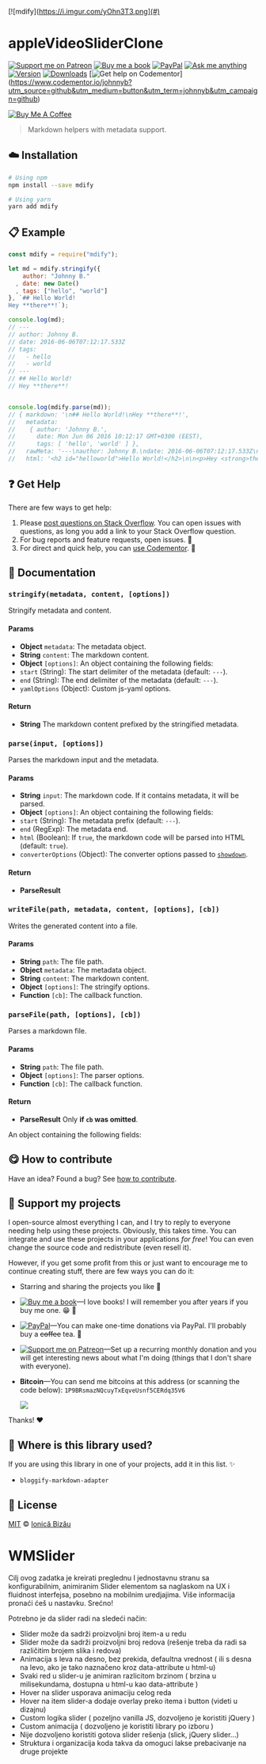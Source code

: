 <!-- Please do not edit this file. Edit the `blah` field in the `package.json` instead. If in doubt, open an issue. -->
[![mdify](https://i.imgur.com/yOhn3T3.png](#)
# appleVideoSliderClone

 [![Support me on Patreon][badge_patreon]][patreon]
 [![Buy me a book][badge_amazon]][amazon] 
 [![PayPal][badge_paypal_donate]][paypal-donations] 
 [![Ask me anything](https://img.shields.io/badge/ask%20me-anything-1abc9c.svg)](https://github.com/IonicaBizau/ama) 
 [![Version](https://img.shields.io/npm/v/mdify.svg)](https://www.npmjs.com/package/mdify) 
 [![Downloads](https://img.shields.io/npm/dt/mdify.svg)](https://www.npmjs.com/package/mdify) 
 [![Get help on Codementor](https://cdn.codementor.io/badges/get_help_github.svg)]
 (https://www.codementor.io/johnnyb?utm_source=github&utm_medium=button&utm_term=johnnyb&utm_campaign=github)

<a href="https://www.buymeacoffee.com/x4kep" target="_blank"><img src="https://www.buymeacoffee.com/assets/img/custom_images/yellow_img.png" alt="Buy Me A Coffee"></a>

> Markdown helpers with metadata support.

















## :cloud: Installation

```sh
# Using npm
npm install --save mdify

# Using yarn
yarn add mdify
```













## :clipboard: Example



```js
const mdify = require("mdify");

let md = mdify.stringify({
    author: "Johnny B."
  , date: new Date()
  , tags: ["hello", "world"]
}, `## Hello World!
Hey **there**!`);

console.log(md);
// ---
// author: Johnny B.
// date: 2016-06-06T07:12:17.533Z
// tags:
//   - hello
//   - world
// ---
// ## Hello World!
// Hey **there**!


console.log(mdify.parse(md));
// { markdown: '\n## Hello World!\nHey **there**!',
//   metadata:
//    { author: 'Johnny B.',
//      date: Mon Jun 06 2016 10:12:17 GMT+0300 (EEST),
//      tags: [ 'hello', 'world' ] },
//   rawMeta: '---\nauthor: Johnny B.\ndate: 2016-06-06T07:12:17.533Z\ntags:\n  - hello\n  - world',
//   html: '<h2 id="helloworld">Hello World!</h2>\n\n<p>Hey <strong>there</strong>!</p>' }
```











## :question: Get Help

There are few ways to get help:



 1. Please [post questions on Stack Overflow](https://stackoverflow.com/questions/ask). You can open issues with questions, as long you add a link to your Stack Overflow question.
 2. For bug reports and feature requests, open issues. :bug:
 3. For direct and quick help, you can [use Codementor](https://www.codementor.io/johnnyb). :rocket:





## :memo: Documentation


### `stringify(metadata, content, [options])`
Stringify metadata and content.

#### Params

- **Object** `metadata`: The metadata object.
- **String** `content`: The markdown content.
- **Object** `[options]`: An object containing the following fields:
 - `start` (String): The start delimiter of the metadata (default: `---`).
 - `end` (String): The end delimiter of the metadata (default: `---`).
 - `yamlOptions` (Object): Custom js-yaml options.

#### Return
- **String** The markdown content prefixed by the stringified metadata.

### `parse(input, [options])`
Parses the markdown input and the metadata.

#### Params

- **String** `input`: The markdown code. If it contains metadata, it will be parsed.
- **Object** `[options]`: An object containing the following fields:
 - `start` (String): The metadata prefix (default: `---`).
 - `end` (RegExp): The metadata end.
 - `html` (Boolean): If `true`, the markdown code will be parsed into HTML (default: `true`).
 - `converterOptions` (Object): The converter options passed to [`showdown`](https://github.com/showdownjs/showdown).

#### Return
- **ParseResult**

### `writeFile(path, metadata, content, [options], [cb])`
Writes the generated content into a file.

#### Params

- **String** `path`: The file path.
- **Object** `metadata`: The metadata object.
- **String** `content`: The markdown content.
- **Object** `[options]`: The stringify options.
- **Function** `[cb]`: The callback function.

### `parseFile(path, [options], [cb])`
Parses a markdown file.

#### Params

- **String** `path`: The file path.
- **Object** `[options]`: The parser options.
- **Function** `[cb]`: The callback function.

#### Return
- **ParseResult** Only **if `cb` was omitted**.

An object containing the following fields:














## :yum: How to contribute
Have an idea? Found a bug? See [how to contribute][contributing].


## :sparkling_heart: Support my projects
I open-source almost everything I can, and I try to reply to everyone needing help using these projects. Obviously,
this takes time. You can integrate and use these projects in your applications *for free*! You can even change the source code and redistribute (even resell it).

However, if you get some profit from this or just want to encourage me to continue creating stuff, there are few ways you can do it:


 - Starring and sharing the projects you like :rocket:
 - [![Buy me a book][badge_amazon]][amazon]—I love books! I will remember you after years if you buy me one. :grin: :book:
 - [![PayPal][badge_paypal]][paypal-donations]—You can make one-time donations via PayPal. I'll probably buy a ~~coffee~~ tea. :tea:
 - [![Support me on Patreon][badge_patreon]][patreon]—Set up a recurring monthly donation and you will get interesting news about what I'm doing (things that I don't share with everyone).
 - **Bitcoin**—You can send me bitcoins at this address (or scanning the code below): `1P9BRsmazNQcuyTxEqveUsnf5CERdq35V6`

    ![](https://i.imgur.com/z6OQI95.png)


Thanks! :heart:
















## :dizzy: Where is this library used?
If you are using this library in one of your projects, add it in this list. :sparkles:

 - `bloggify-markdown-adapter`











## :scroll: License

[MIT][license] © [Ionică Bizău][website]






[license]: /LICENSE
[website]: https://ionicabizau.net
[contributing]: /CONTRIBUTING.md
[docs]: /DOCUMENTATION.md
[badge_patreon]: https://ionicabizau.github.io/badges/patreon.svg
[badge_amazon]: https://ionicabizau.github.io/badges/amazon.svg
[badge_paypal]: https://ionicabizau.github.io/badges/paypal.svg
[badge_paypal_donate]: https://ionicabizau.github.io/badges/paypal_donate.svg
[patreon]: https://www.patreon.com/ionicabizau
[amazon]: http://amzn.eu/hRo9sIZ
[paypal-donations]: https://www.paypal.com/cgi-bin/webscr?cmd=_s-xclick&hosted_button_id=RVXDDLKKLQRJW


# WMSlider
Cilj ovog zadatka je kreirati preglednu I jednostavnu stranu sa konfigurabilnim, animiranim Slider elementom sa naglaskom na UX i
fluidnost interfejsa, posebno na mobilnim uredjajima.
Više informacija pronaći ćeš u nastavku. Srećno!

Potrebno je da slider radi na sledeći način:
* Slider može da sadrži proizvoljni broj item-a u redu
* Slider može da sadrži proizvoljni broj redova (rešenje treba da radi sa različitim brojem slika i redova)
* Animacija s leva na desno, bez prekida, defaultna vrednost ( ili s desna na levo, ako je tako naznačeno kroz data-attribute u
html-u)
* Svaki red u slider-u je animiran razlicitom brzinom ( brzina u milisekundama, dostupna u html-u kao data-attribute )
* Hover na slider usporava animaciju celog reda
* Hover na item slider-a dodaje overlay preko itema i button (videti u dizajnu)
* Custom logika slider ( pozeljno vanilla JS, dozvoljeno je koristiti jQuery )
* Custom animacija ( dozvoljeno je koristiti library po izboru )
* Nije dozvoljeno koristiti gotova slider rešenja (slick, jQuery slider...)
* Struktura i organizacija koda takva da omoguci lakse prebacivanje na druge projekte
